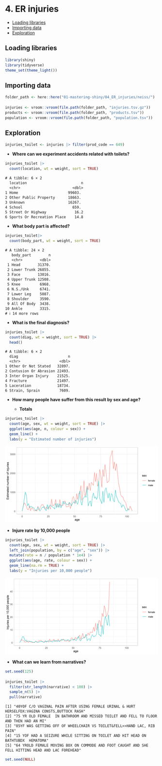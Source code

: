 # 4. ER injuries

- [Loading libraries](#loading-libraries)
- [Importing data](#importing-data)
- [Exploration](#exploration)

## Loading libraries

``` r
library(shiny)
library(tidyverse)
theme_set(theme_light())
```

## Importing data

``` r
folder_path <- here::here("01-mastering-shiny/04_ER_injuries/neiss/")

injuries <- vroom::vroom(file.path(folder_path, "injuries.tsv.gz"))
products <- vroom::vroom(file.path(folder_path, "products.tsv"))
population <- vroom::vroom(file.path(folder_path, "population.tsv"))
```

## Exploration

``` r
injuries_toilet <- injuries |> filter(prod_code == 649)
```

- **Where can we experiment accidents related with toilets?**

``` r
injuries_toilet |>
  count(location, wt = weight, sort = TRUE)
```

    # A tibble: 6 × 2
      location                         n
      <chr>                        <dbl>
    1 Home                       99603. 
    2 Other Public Property      18663. 
    3 Unknown                    16267. 
    4 School                       659. 
    5 Street Or Highway             16.2
    6 Sports Or Recreation Place    14.8

- **What body part is affected?**

``` r
injuries_toilet|>
  count(body_part, wt = weight, sort = TRUE)
```

    # A tibble: 24 × 2
       body_part        n
       <chr>        <dbl>
     1 Head        31370.
     2 Lower Trunk 26855.
     3 Face        13016.
     4 Upper Trunk 12508.
     5 Knee         6968.
     6 N.S./Unk     6741.
     7 Lower Leg    5087.
     8 Shoulder     3590.
     9 All Of Body  3438.
    10 Ankle        3315.
    # ℹ 14 more rows

- **What is the final diagnosis?**

``` r
injuries_toilet |>
  count(diag, wt = weight, sort = TRUE) |>
  head()
```

    # A tibble: 6 × 2
      diag                       n
      <chr>                  <dbl>
    1 Other Or Not Stated   32897.
    2 Contusion Or Abrasion 22493.
    3 Inter Organ Injury    21525.
    4 Fracture              21497.
    5 Laceration            18734.
    6 Strain, Sprain         7609.

- **How many people have suffer from this result by sex and age?**

  - **Totals**

``` r
injuries_toilet |>
  count(age, sex, wt = weight, sort = TRUE) |>
  ggplot(aes(age, n, colour = sex)) +
  geom_line() +
  labs(y = "Estimated number of injuries")
```

<img src="00-Execises_files/figure-commonmark/unnamed-chunk-8-1.png"
data-fig-align="center" />

- **Injure rate by 10,000 people**

``` r
injuries_toilet |>
  count(age, sex, wt = weight, sort = TRUE) |>
  left_join(population, by = c("age", "sex")) |>
  mutate(rate = n / population * 1e4) |>
  ggplot(aes(age, rate, colour = sex)) +
  geom_line(na.rm = TRUE) +
  labs(y = "Injuries per 10,000 people")
```

<img src="00-Execises_files/figure-commonmark/unnamed-chunk-9-1.png"
data-fig-align="center" />

- **What can we learn from narratives?**

``` r
set.seed(125)

injuries_toilet |>
  filter(str_length(narrative) < 100) |>
  sample_n(5) |>
  pull(narrative)
```

    [1] "40YOF C/O VAGINAL PAIN AFTER USING FEMALE URINAL & HURT HERSELFDX:VAGINA CONSTS,BUTTOCK RASH"    
    [2] "75 YR OLD FEMALE  IN BATHROOM AND MISSED TOILET AND FELL TO FLOOR AND THEN HAD AN MI"            
    [3] "85YF WAS GETTING OFF OF WHEELCHAIR VS TOILET&FELL>>HAND LAC, RIB PAIN"                           
    [4] "15 YOF HAD A SEIZURE WHILE SITTING ON TOILET AND HIT HEAD ON BATHTUBDX  HEMATOMA"                
    [5] "64 YROLD FEMALE MOVING BOX ON COMMODE AND FOOT CAUGHT AND SHE FELL HITTING HEAD AND LAC FOREHEAD"

``` r
set.seed(NULL)
```
